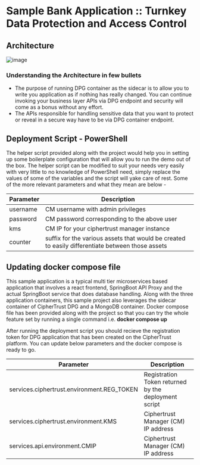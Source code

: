 # Sample Bank Application :: Turnkey Data Protection and Access Control

## Architecture
![image](https://user-images.githubusercontent.com/111074839/187699739-a6065f0d-81a4-4f49-ab95-cdbdaaed8e99.png)

### Understanding the Architecture in few bullets
* The purpose of running DPG container as the sidecar is to allow you to write you application as if nothing has really changed. You can continue invoking your business layer APIs via DPG endpoint and security will come as a bonus without any effort.
* The APIs responsible for handling sensitive data that you want to protect or reveal in a secure way have to be via DPG container endpoint.

## Deployment Script - PowerShell
The helper script provided along with the project would help you in setting up some boilerplate configuration that will allow you to run the demo out of the box.
The helper script can be modified to suit your needs very easily with very little to no knowledge of PowerShell need, simply replace the values of some of the variables and the script will yake care of rest. Some of the more relevant parameters and what they mean are below -

Parameter | Description
--- | ---
username | CM username with admin privileges
password | CM password corresponding to the above user
kms | CM IP for your ciphertrust manager instance
counter | suffix for the various assets that would be created to easily differentiate between those assets

## Updating docker compose file
This sample application is a typical multi tier microservices based application that involves a react frontend, SpringBoot API Proxy and the actual SpringBoot service that does database handling. Along with the three application containers, this sample project also leverages the sidecar container of CipherTrust DPG and a MongoDB container.
Docker compose file has been provided along with the project so that you can try the whole feature set by running a single command i.e. **docker compose up** 

After running the deployment script you should recieve the registration token for DPG application that has been created on the CipherTrust platform.
You can update below parameters and the docker compose is ready to go.

Parameter | Description
--- | ---
services.ciphertrust.environment.REG_TOKEN | Registration Token returned by the deployment script
services.ciphertrust.environment.KMS | Ciphertrust Manager (CM) IP address
services.api.environment.CMIP | Ciphertrust Manager (CM) IP address
